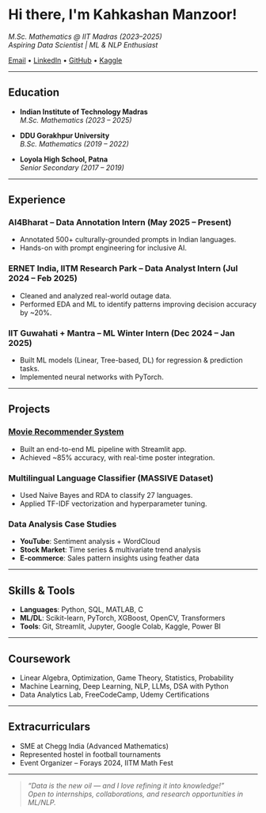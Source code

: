 #  Hi there, I'm Kahkashan Manzoor!  

 *M.Sc. Mathematics @ IIT Madras  (2023–2025)*  
 *Aspiring Data Scientist | ML & NLP Enthusiast*
 
 [Email](mailto:kahkashanmanzoor06@gmail.com) • [LinkedIn](https://www.linkedin.com/in/kahkashan-manzoor-663384287/) • [GitHub](https://github.com/Kahkashan2708) • [Kaggle](https://www.kaggle.com/kahkashanmanzoor)

---

##  Education

-  **Indian Institute of Technology Madras**  
  *M.Sc. Mathematics (2023 – 2025)*  

-  **DDU Gorakhpur University**  
  *B.Sc. Mathematics (2019 – 2022)*  

-  **Loyola High School, Patna**  
  *Senior Secondary (2017 – 2019)*

---

##  Experience

###  AI4Bharat – Data Annotation Intern (May 2025 – Present)
- Annotated 500+ culturally-grounded prompts in Indian languages.
- Hands-on with prompt engineering for inclusive AI.

###  ERNET India, IITM Research Park – Data Analyst Intern (Jul 2024 – Feb 2025)
- Cleaned and analyzed real-world outage data.
- Performed EDA and ML to identify patterns improving decision accuracy by ~20%.

###  IIT Guwahati + Mantra – ML Winter Intern (Dec 2024 – Jan 2025)
- Built ML models (Linear, Tree-based, DL) for regression & prediction tasks.
- Implemented neural networks with PyTorch.

---

##  Projects

###  [Movie Recommender System](https://github.com/Kahkashan2708/Movie_Recommeder_System)
- Built an end-to-end ML pipeline with Streamlit app.
- Achieved ~85% accuracy, with real-time poster integration.

###  Multilingual Language Classifier (MASSIVE Dataset)
- Used Naive Bayes and RDA to classify 27 languages.
- Applied TF-IDF vectorization and hyperparameter tuning.

###  Data Analysis Case Studies
- **YouTube**: Sentiment analysis + WordCloud  
- **Stock Market**: Time series & multivariate trend analysis  
- **E-commerce**: Sales pattern insights using feather data  

---

##  Skills & Tools

-  **Languages**: Python, SQL, MATLAB, C  
-  **ML/DL**: Scikit-learn, PyTorch, XGBoost, OpenCV, Transformers  
-  **Tools**: Git, Streamlit, Jupyter, Google Colab, Kaggle, Power BI  

---

##  Coursework

- Linear Algebra, Optimization, Game Theory, Statistics, Probability  
- Machine Learning, Deep Learning, NLP, LLMs, DSA with Python  
- Data Analytics Lab, FreeCodeCamp, Udemy Certifications  

---

##  Extracurriculars

-  SME at Chegg India (Advanced Mathematics)  
-  Represented hostel in football tournaments  
-  Event Organizer – Forays 2024, IITM Math Fest  

---

> *“Data is the new oil — and I love refining it into knowledge!”*  
 *Open to internships, collaborations, and research opportunities in ML/NLP.*

